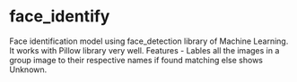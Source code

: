 # face_identify
Face identification model using face_detection library of Machine Learning. It works with Pillow library very well.
Features - Lables all the images in a group image to their respective names if found matching else shows Unknown.
